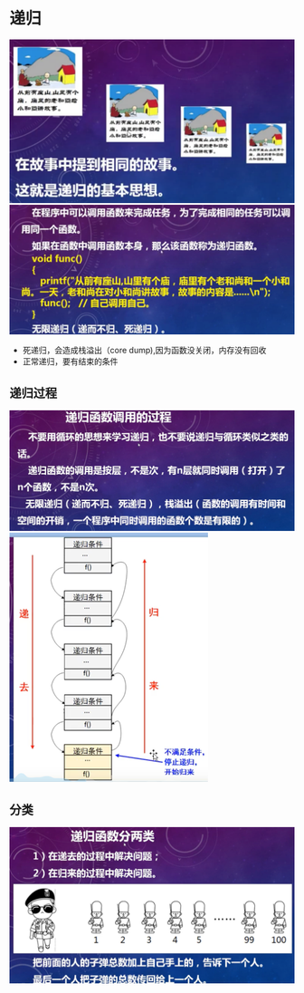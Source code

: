 # 递归
![](.recursive_images/recursive_idea.png)
![](.recursive_images/recursive_info.png)

- 死递归，会造成栈溢出（core dump),因为函数没关闭，内存没有回收
- 正常递归，要有结束的条件

## 递归过程
![](.recursive_images/recursive_info1.png)
![](.recursive_images/recursive_process.png)


## 分类
![](.recursive_images/recursive_class.png)